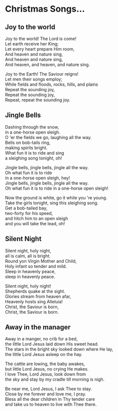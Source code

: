 # Christmas Songs...

## Joy to the world

Joy to the world! The Lord is come!  
Let earth receive her King;  
Let every heart prepare Him room,  
And heaven and nature sing,  
And heaven and nature sing,  
And heaven, and heaven, and nature sing.  

Joy to the Earth! The Saviour reigns!  
Let men their songs employ;  
While fields and floods, rocks, hills, and plains  
Repeat the sounding joy,  
Repeat the sounding joy,  
Repeat, repeat the sounding joy.  


## Jingle Bells

Dashing through the snow,  
in a one-horse open sleigh.  
O 'er the fields we go, laughing all the way.  
Bells on bob-tails ring,  
making spirits bright.  
What fun it is to ride and sing  
a sleighing song tonight, oh!  

Jingle bells, jingle bells, jingle all the way.  
Oh what fun it is to ride  
in a one-horse open sleigh, hey!  
Jingle bells, jingle bells, jingle all the way.  
Oh what fun it is to ride in a one-horse open sleigh!  

Now the ground is white, go it while you 're young.  
Take the girls tonight, sing this sleighing song.  
Get a bob-tailed bay,  
two-forty for his speed,  
and hitch him to an open sleigh  
and you will take the lead, oh!  

## Silent Night

Silent night, holy night,  
all is calm, all is bright.  
Round yon Virgin Mother and Child,  
Holy infant so tender and mild.  
Sleep in heavenly peace,  
sleep in heavenly peace.  

Silent night, holy night!  
Shepherds quake at the sight.  
Glories stream from heaven afar,  
Heavenly hosts sing Alleluia!  
Christ, the Saviour is born,  
Christ, the Saviour is born.  

## Away in the manager

Away in a manger, no crib for a bed,  
the little Lord Jesus laid down His sweet head.  
The stars in the bright sky looked down where He lay,  
the little Lord Jesus asleep on the hay.  

The cattle are lowing, the baby awakes,  
but little Lord Jesus, no crying He makes.  
I love Thee, Lord Jesus, look down from  
the sky and stay by my cradle till morning is nigh.  

Be near me, Lord Jesus, I ask Thee to stay.  
Close by me forever and love me, I pray.  
Bless all the dear children in Thy tender care  
and take us to heaven to live with Thee there.  





